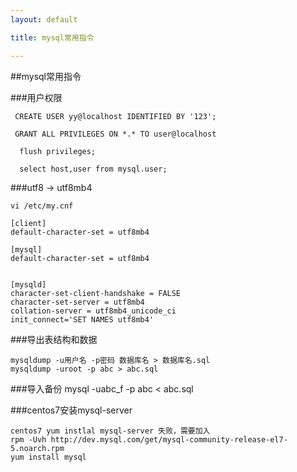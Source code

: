 ```yaml
---
layout: default

title: mysql常用指令

---
```


##mysql常用指令

###用户权限

	 CREATE USER yy@localhost IDENTIFIED BY '123';
	 
	 GRANT ALL PRIVILEGES ON *.* TO user@localhost
	 
	  flush privileges;
	  
	  select host,user from mysql.user; 
	  
	 
###utf8 -> utf8mb4 

 	vi /etc/my.cnf
	  
 	[client]
	default-character-set = utf8mb4
	
	[mysql]
	default-character-set = utf8mb4
	
	
	[mysqld]
	character-set-client-handshake = FALSE
	character-set-server = utf8mb4
	collation-server = utf8mb4_unicode_ci
	init_connect='SET NAMES utf8mb4'


###导出表结构和数据

	mysqldump -u用户名 -p密码 数据库名 > 数据库名.sql
	mysqldump -uroot -p abc > abc.sql
	
###导入备份
	mysql -uabc_f -p abc < abc.sql
	
###centos7安装mysql-server

	centos7 yum instlal mysql-server 失败，需要加入
	rpm -Uvh http://dev.mysql.com/get/mysql-community-release-el7-5.noarch.rpm
	yum install mysql







    


